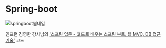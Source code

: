 # Spring-boot 
![springboot썸네일](https://user-images.githubusercontent.com/37784262/201043857-5a3c1ed4-2430-4e50-abba-f2434d33921b.jpg)

 인프런 김영한 강사님의 ['스프링 입문 - 코드로 배우는 스프링 부트, 웹 MVC, DB 접근 기술'](https://www.inflearn.com/course/%EC%8A%A4%ED%94%84%EB%A7%81-%EC%9E%85%EB%AC%B8-%EC%8A%A4%ED%94%84%EB%A7%81%EB%B6%80%ED%8A%B8/dashboard) 코드
 
 
